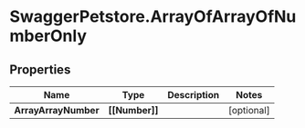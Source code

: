 # SwaggerPetstore.ArrayOfArrayOfNumberOnly

## Properties
Name | Type | Description | Notes
------------ | ------------- | ------------- | -------------
**ArrayArrayNumber** | **[[Number]]** |  | [optional] 


